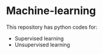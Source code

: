 # Machine-learning
This repository has python codes for:
- Supervised learning
- Unsupervised learning
